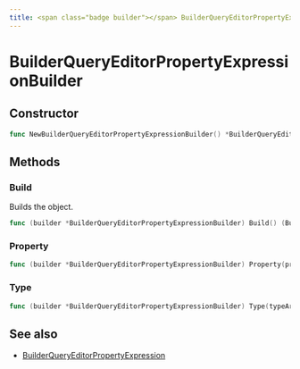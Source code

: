 ```yaml
---
title: <span class="badge builder"></span> BuilderQueryEditorPropertyExpressionBuilder
---
```

# <span class="badge builder"></span> BuilderQueryEditorPropertyExpressionBuilder

## Constructor

```go
func NewBuilderQueryEditorPropertyExpressionBuilder() *BuilderQueryEditorPropertyExpressionBuilder
```
## Methods

### <span class="badge object-method"></span> Build

Builds the object.

```go
func (builder *BuilderQueryEditorPropertyExpressionBuilder) Build() (BuilderQueryEditorPropertyExpression, error)
```

### <span class="badge object-method"></span> Property

```go
func (builder *BuilderQueryEditorPropertyExpressionBuilder) Property(property cog.Builder[azuremonitor.BuilderQueryEditorProperty]) *BuilderQueryEditorPropertyExpressionBuilder
```

### <span class="badge object-method"></span> Type

```go
func (builder *BuilderQueryEditorPropertyExpressionBuilder) Type(typeArg azuremonitor.BuilderQueryEditorExpressionType) *BuilderQueryEditorPropertyExpressionBuilder
```

## See also

 * <span class="badge object-type-struct"></span> [BuilderQueryEditorPropertyExpression](./object-BuilderQueryEditorPropertyExpression.md)
